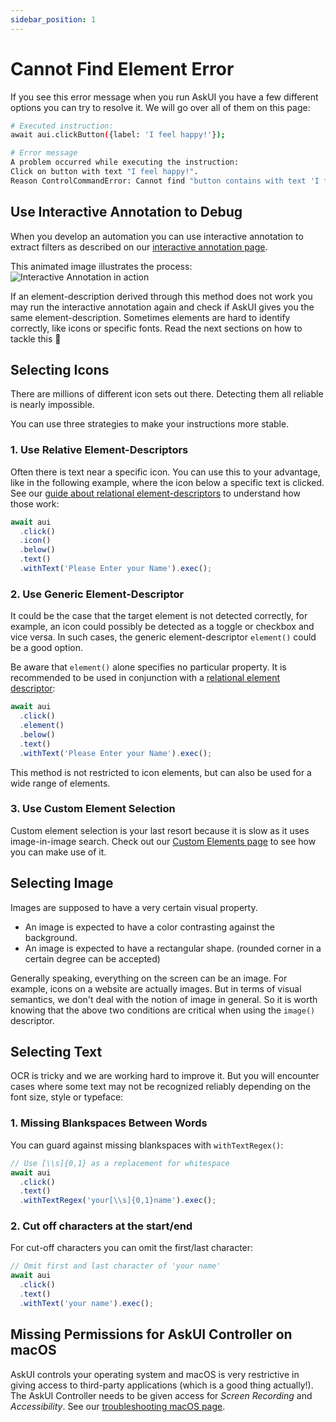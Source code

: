 ```yaml
---
sidebar_position: 1
---
```


# Cannot Find Element Error

If you see this error message when you run AskUI you have a few different options you can try to resolve it. We will go over all of them on this page:

```bash
# Executed instruction:
await aui.clickButton({label: 'I feel happy!'});

# Error message
A problem occurred while executing the instruction: 
Click on button with text "I feel happy!".
Reason ControlCommandError: Cannot find "button contains with text 'I feel happy!'"
```

## Use Interactive Annotation to Debug
When you develop an automation you can use interactive annotation to extract filters as described on our [interactive annotation page](../03-Element%20Selection/annotations-and-screenshots.md).

This animated image illustrates the process:
![Interactive Annotation in action](/img/gif/interactive-annotate.gif)

If an element-description derived through this method does not work you may run the interactive annotation again and check if AskUI gives you the same element-description. Sometimes elements are hard to identify correctly, like icons or specific fonts. Read the next sections on how to tackle this 🙂

## Selecting Icons
There are millions of different icon sets out there. Detecting them all reliable is nearly impossible.

You can use three strategies to make your instructions more stable.

### 1. Use Relative Element-Descriptors
Often there is text near a specific icon. You can use this to your advantage, like in the following example, where the icon below a specific text is clicked. See our [guide about relational element-descriptors](../03-Element%20Selection/relational-selectors.md) to understand how those work:

```javascript
await aui
  .click()
  .icon()
  .below()
  .text() 
  .withText('Please Enter your Name').exec();
```

### 2. Use Generic Element-Descriptor
It could be the case that the target element is not detected correctly, for example, an icon could possibly be detected as a toggle or checkbox and vice versa. In such cases, the generic element-descriptor `element()` could be a good option.

Be aware that `element()` alone specifies no particular property. It is recommended to be used in conjunction with a [relational element descriptor](../../api/04-Relations/above.md):

```javascript
await aui
  .click()
  .element()
  .below()
  .text()
  .withText('Please Enter your Name').exec();
```
This method is not restricted to icon elements, but can also be used for a wide range of elements.


### 3. Use Custom Element Selection
Custom element selection is your last resort because it is slow as it uses image-in-image search. Check out our [Custom Elements page](../03-Element%20Selection/custom-elements.md) to see how you can make use of it.

## Selecting Image
Images are supposed to have a very certain visual property.

- An image is expected to have a color contrasting against the background.
- An image is expected to have a rectangular shape. (rounded corner in a certain degree can be accepted)

Generally speaking, everything on the screen can be an image. For example, icons on a website are actually images. But in terms of visual semantics, we don't deal with the notion of image in general. So it is worth knowing that the above two conditions are critical when using the `image()` descriptor.

## Selecting Text
OCR is tricky and we are working hard to improve it. But you will encounter cases where some text may not be recognized reliably depending on the font size, style or typeface:

### 1. Missing Blankspaces Between Words
You can guard against missing blankspaces with `withTextRegex()`:

```javascript
// Use [\\s]{0,1} as a replacement for whitespace
await aui
  .click()
  .text()
  .withTextRegex('your[\\s]{0,1}name').exec();
```

### 2. Cut off characters at the start/end
For cut-off characters you can omit the first/last character:

```javascript
// Omit first and last character of 'your name'
await aui
  .click()
  .text()
  .withText('your name').exec();
```

## Missing Permissions for AskUI Controller on macOS
AskUI controls your operating system and macOS is very restrictive in giving access to third-party applications (which is a good thing actually!). The AskUI Controller needs to be given access for _Screen Recording_ and _Accessibility_. See our [troubleshooting macOS page](mac-os.md).
